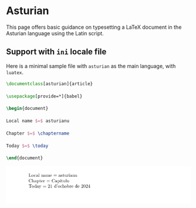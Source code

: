 # Asturian

This page offers basic guidance on typesetting a LaTeX document in the
Asturian language using the Latin script.

## Support with `ini` locale file

Here is a minimal sample file with `asturian` as the main language, with `luatex`.

```tex
\documentclass[asturian]{article}

\usepackage[provide=*]{babel}

\begin{document}

Local name $=$ asturianu

Chapter $=$ \chaptername

Today $=$ \today

\end{document}
```

![](../media/locale-asturian.png)